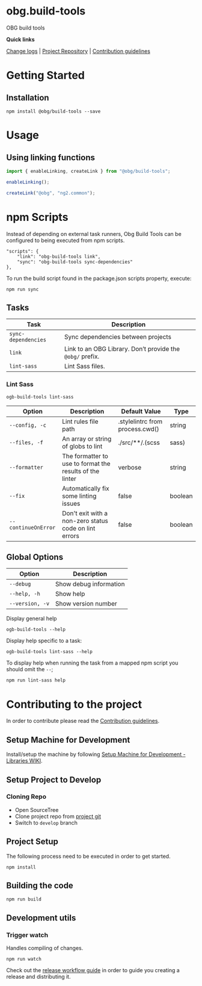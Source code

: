 [projectUri]: https://bitbucketsson.betsson.local/projects/WF/repos/obg.build-tools
[projectGit]: https://bitbucketsson.betsson.local/scm/wf/obg.build-tools.git
[changeLog]: ./doc/CHANGELOG.md

[contribWiki]: https://wikisson.betsson.local/display/SG/Contribution+Guidelines
[releaseWorkflowWiki]: https://wikisson.betsson.local/display/SG/Prepare+new+Release+for+Library
[setupMachineWiki]: https://wikisson.betsson.local/display/SG/Setup+Machine+for+Development+-+Libraries

# obg.build-tools
OBG build tools 

**Quick links**

[Change logs][changeLog] | [Project Repository][projectUri] | [Contribution guidelines][contribWiki]

# Getting Started

## Installation

```
npm install @obg/build-tools --save
```

# Usage

## Using linking functions

```js
import { enableLinking, createLink } from "@obg/build-tools";

enableLinking();

createLink("@obg", "ng2.common");
```

# npm Scripts

Instead of depending on external task runners, Obg Build Tools can be configured to being executed from npm scripts.
```
"scripts": {
    "link": "obg-build-tools link",
    "sync": "obg-build-tools sync-dependencies"
},
````
To run the build script found in the package.json scripts property, execute:

```
npm run sync
```


## Tasks

| Task                | Description                                                                                            |
|---------------------|--------------------------------------------------------------------------------------------------------|
| `sync-dependencies` | Sync dependencies between projects                                                                     |
| `link`              | Link to an OBG Library. Don’t provide the `@obg/` prefix.                                              |
| `lint-sass`         | Lint Sass files.                                                                                       |

### Lint Sass
```
ogb-build-tools lint-sass
```

| Option              | Description                                              | Default Value                   | Type         |
|---------------------|----------------------------------------------------------|---------------------------------|--------------|
| `--config, -c`      | Lint rules file path                                     | .stylelintrc from process.cwd() | string       |
| `--files, -f`       | An array or string of globs to lint                      | ./src/**/*.*(scss|sass)         | Array|string |
| `--formatter`       | The formatter to use to format the results of the linter | verbose                         | string       |
| `--fix`             | Automatically fix some linting issues                    | false                           | boolean      |
| `--continueOnError` | Don't exit with a non-zero status code on lint errors    | false                           | boolean      |

## Global Options
| Option          | Description            |
|-----------------|------------------------|
| `--debug`       | Show debug information |
| `--help, -h`    | Show help              |
| `--version, -v` | Show version number    |

Display general help
```
ogb-build-tools --help
```

Display help specific to a task:
```
ogb-build-tools lint-sass --help
```

To display help when running the task from a mapped npm script you should omit the `--`;
```
npm run lint-sass help
```

# Contributing to the project
In order to contribute please read the [Contribution guidelines][contribWiki].

## Setup Machine for Development
Install/setup the machine by following [Setup Machine for Development - Libraries WIKI][setupMachineWiki].

## Setup Project to Develop

### Cloning Repo

- Open SourceTree
- Clone project repo from [project git][projectGit]
- Switch to `develop` branch


## Project Setup
The following process need to be executed in order to get started.

```
npm install
```


## Building the code

```
npm run build
```

## Development utils

### Trigger watch
Handles compiling of changes.
```
npm run watch
```


Check out the [release workflow guide][releaseWorkflowWiki] in order to guide you creating a release and distributing it.